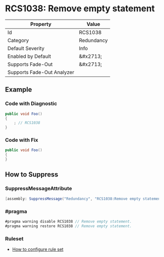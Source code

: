 # RCS1038: Remove empty statement

| Property | Value |
| -------- | ----- |
| Id | RCS1038 |
| Category | Redundancy |
| Default Severity | Info |
| Enabled by Default | &\#x2713; |
| Supports Fade\-Out | &\#x2713; |
| Supports Fade\-Out Analyzer |  |

## Example

### Code with Diagnostic

```csharp
public void Foo()
{
    ; // RCS1038
}
```

### Code with Fix

```csharp
public void Foo()
{
}
```

## How to Suppress

### SuppressMessageAttribute

```csharp
[assembly: SuppressMessage("Redundancy", "RCS1038:Remove empty statement.", Justification = "<Pending>")]
```

### \#pragma

```csharp
#pragma warning disable RCS1038 // Remove empty statement.
#pragma warning restore RCS1038 // Remove empty statement.
```

### Ruleset

* [How to configure rule set](../HowToConfigureAnalyzers.md)
